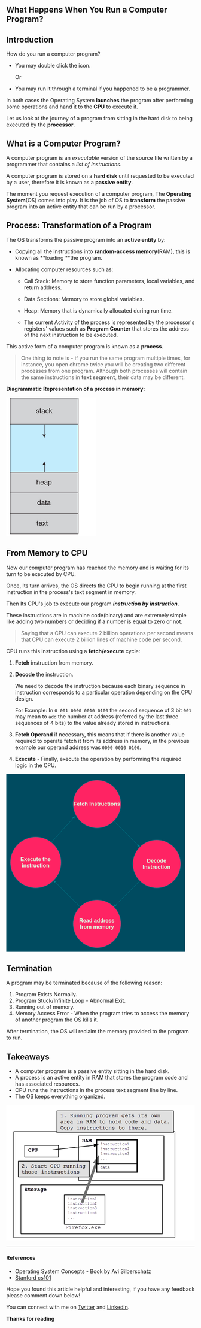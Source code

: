 ## What Happens When You Run a Computer Program?

## Introduction

How do you run a computer program?

- You may double click the icon.

  Or

- You may run it through a terminal if you happened to be a programmer.

In both cases the Operating System **launches** the program after performing some operations and hand it to the **CPU** to execute it.

Let us look at the journey of a program from sitting in the hard disk to being executed by the **processor**.

## What is a Computer Program?

A computer program is an *executable* version of the source file written by a programmer that contains a *list of instructions*.

A computer program is stored on a **hard disk** until requested to be executed by a user, therefore it is known as a **passive entity**.

The moment you request execution of a computer program, The **Operating System**(OS) comes into play. It is the job of OS to **transform** the passive program into an active entity that can be run by a processor.

## Process: Transformation of a Program

The OS transforms the passive program into an **active entity** by:

- Copying all the instructions into **random-access memory**(RAM), this is known as **loading **the program.

- Allocating computer resources such as:

  - Call Stack: Memory to store function parameters, local variables, and return address.

  - Data Sections: Memory to store global variables.
  - Heap: Memory that is dynamically allocated during run time.
  - The current Activity of the process is represented by the processor's registers' values such as **Program Counter** that stores the address of the next instruction to be executed.

This active form of a computer program is known as a **process**.

> One thing to note is - if you run the same program multiple times, for instance, you open chrome twice you will be creating two different processes from one program. Although both processes will contain the same instructions in **text segment**, their data may be different.

**Diagrammatic Representation of a process in memory:**

![A Process in memory](https://github.com/yuvraajsj18/Operating-Systems/raw/master/notes/processes/What%20Happens%20When%20You%20Run%20a%20Computer%20Program.assets/image-20200912000950072.png)

## From Memory to CPU

Now our computer program has reached the memory and is waiting for its turn to be executed by CPU.

Once, Its turn arrives, the OS directs the CPU to begin running at the first instruction in the process's text segment in memory.

Then Its CPU's job to execute our program ***instruction by instruction***.

These instructions are in machine code(binary) and are extremely simple like adding two numbers or deciding if a number is equal to zero or not.

> Saying that a CPU can execute 2 billion operations per second means that CPU can execute 2 billion lines of machine code per second.

CPU runs this instruction using a **fetch/execute** cycle:

1. **Fetch** instruction from memory.

2. **Decode** the instruction.

   We need to decode the instruction because each binary sequence in instruction corresponds to a  particular operation depending on the CPU design.

   For Example: In `0 001 0000 0010 0100`  the second sequence of 3 bit `001` may mean to `add` the number at address (referred by the last three sequences of 4 bits) to the value already stored in instructions.

3. **Fetch Operand** if necessary, this means that if there is another value required to operate fetch it from its address in memory, in the previous example our operand address was `0000 0010 0100`.

4. **Execute** - Finally, execute the operation by performing the required logic in the CPU.

<img src="https://github.com/yuvraajsj18/Operating-Systems/raw/master/notes/processes/What%20Happens%20When%20You%20Run%20a%20Computer%20Program.assets/image-20200912122757814.png" alt="Fetch/Execute Cycle Diagram" style="zoom: 80%;" />

## Termination

A program may be terminated because of the following reason:

1. Program Exists Normally.
2. Program Stuck/Infinite Loop - Abnormal Exit.
3. Running out of memory.
4. Memory Access Error - When the program tries to access the memory of another program the OS kills it.

After termination, the OS will reclaim the memory provided to the program to run.

## Takeaways

- A computer program is a passive entity sitting in the hard disk.
- A process is an active entity in RAM that stores the program code and has associated resources.
- CPU runs the instructions in the process text segment line by line.
- The OS keeps everything organized.

![CPU, RAM, Storage](https://github.com/yuvraajsj18/Operating-Systems/raw/master/notes/processes/What%20Happens%20When%20You%20Run%20a%20Computer%20Program.assets/image-20200912123516818.png)

---

#### References

- Operating System Concepts - Book by Avi Silberschatz
- [Stanford cs101](https://web.stanford.edu/class/cs101/software-1.html)

Hope you found this article helpful and interesting, if you have any feedback please comment down below!

You can connect with me on [Twitter](https://twitter.com/yuvraajsj18) and [LinkedIn](https://linkedin.com/in/yuvraajsj18).

**Thanks for reading**

















